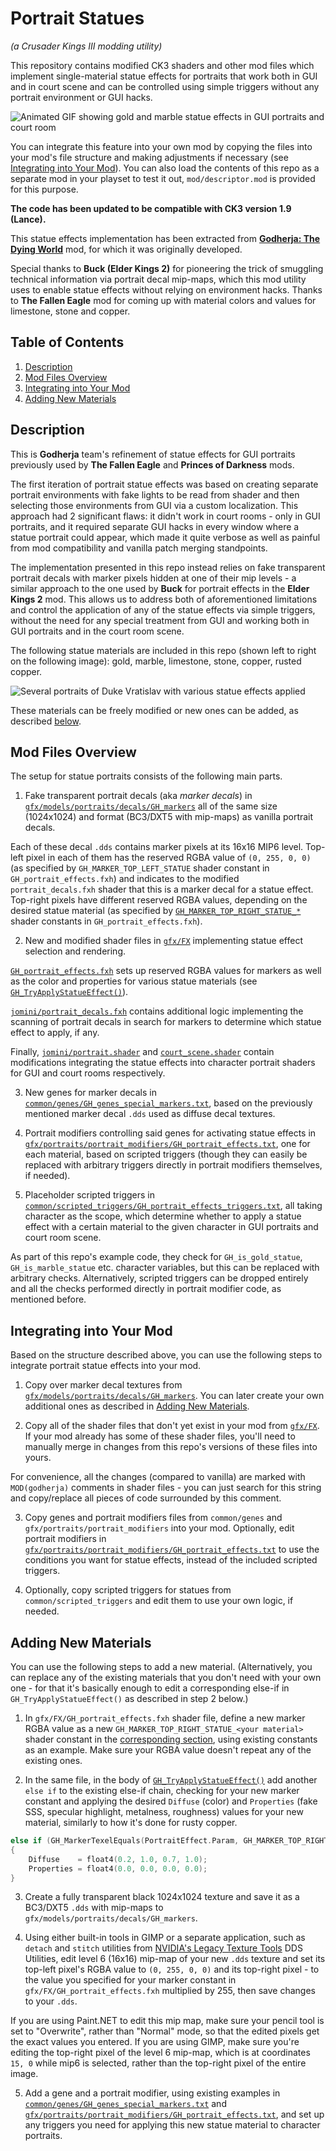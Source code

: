 Portrait Statues
================
_(a Crusader Kings III modding utility)_

This repository contains modified CK3 shaders and other mod files which implement single-material statue effects for portraits that work both in GUI and in court scene and can be controlled using simple triggers without any portrait environment or GUI hacks.
<a name="demo"></a>

![Animated GIF showing gold and marble statue effects in GUI portraits and court room](https://media.githubusercontent.com/media/terrapass/ck3-modutil-portrait-statues/master/docs/gh_portrait_statues.gif)

You can integrate this feature into your own mod by copying the files into your mod's file structure and making adjustments if necessary (see [Integrating into Your Mod](#integration)).
You can also load the contents of this repo as a separate mod in your playset to test it out, `mod/descriptor.mod` is provided for this purpose.

**The code has been updated to be compatible with CK3 version 1.9 (Lance).**

This statue effects implementation has been extracted from [**Godherja: The Dying World**](https://steamcommunity.com/sharedfiles/filedetails/?id=2326030123) mod, for which it was originally developed.

Special thanks to **Buck (Elder Kings 2)** for pioneering the trick of smuggling technical information via portrait decal mip-maps, which this mod utility uses to enable statue effects without relying on environment hacks.
Thanks to **The Fallen Eagle** mod for coming up with material colors and values for limestone, stone and copper.

Table of Contents
-----------------
1. <a href="#description">Description</a>
2. <a href="#under-the-hood">Mod Files Overview</a>
3. <a href="#integration">Integrating into Your Mod</a>
4. <a href="#new-materials">Adding New Materials</a>

Description<a name="description"></a>
-----------
This is **Godherja** team's refinement of statue effects for GUI portraits previously used by **The Fallen Eagle** and **Princes of Darkness** mods.

The first iteration of portrait statue effects was based on creating separate portrait environments with fake lights to be read from shader and then selecting those environments from GUI via a custom localization. This approach had 2 significant flaws: it didn't work in court rooms - only in GUI portraits, and it required separate GUI hacks in every window where a statue portrait could appear, which made it quite verbose as well as painful from mod compatibility and vanilla patch merging standpoints.

The implementation presented in this repo instead relies on fake transparent portrait decals with marker pixels hidden at one of their mip levels - a similar approach to the one used by **Buck** for portrait effects in the **Elder Kings 2** mod. This allows us to address both of aforementioned limitations and control the application of any of the statue effects via simple triggers, without the need for any special treatment from GUI and working both in GUI portraits and in the court room scene.

The following statue materials are included in this repo (shown left to right on the following image): gold, marble, limestone, stone, copper, rusted copper.

![Several portraits of Duke Vratislav with various statue effects applied](https://media.githubusercontent.com/media/terrapass/ck3-modutil-portrait-statues/master/docs/statue_materials.png)

These materials can be freely modified or new ones can be added, as described <a href="#new-materials">below</a>.

Mod Files Overview<a name="under-the-hood"></a>
------------------
The setup for statue portraits consists of the following main parts.

1. Fake transparent portrait decals (aka *marker decals*) in [`gfx/models/portraits/decals/GH_markers`](https://github.com/terrapass/ck3-modutil-portrait-statues/tree/master/mod/gfx/models/portraits/decals/GH_markers) all of the same size (1024x1024) and format (BC3/DXT5 with mip-maps) as vanilla portrait decals.

Each of these decal `.dds` contains marker pixels at its 16x16 MIP6 level. Top-left pixel in each of them has the reserved RGBA value of `(0, 255, 0, 0)` (as specified by `GH_MARKER_TOP_LEFT_STATUE` shader constant in `GH_portrait_effects.fxh`) and indicates to the modified `portrait_decals.fxh` shader that this is a marker decal for a statue effect. Top-right pixels have different reserved RGBA values, depending on the desired statue material (as specified by [`GH_MARKER_TOP_RIGHT_STATUE_*`](https://github.com/terrapass/ck3-modutil-portrait-statues/blob/master/mod/gfx/FX/GH_portrait_effects.fxh#L19) shader constants in `GH_portrait_effects.fxh`).

2. New and modified shader files in [`gfx/FX`](https://github.com/terrapass/ck3-modutil-portrait-statues/tree/master/mod/gfx/FX) implementing statue effect selection and rendering.

[`GH_portrait_effects.fxh`](https://github.com/terrapass/ck3-modutil-portrait-statues/tree/master/mod/gfx/FX/GH_portrait_effects.fxh) sets up reserved RGBA values for markers as well as the color and properties for various statue materials (see [`GH_TryApplyStatueEffect()`](https://github.com/terrapass/ck3-modutil-portrait-statues/blob/master/mod/gfx/FX/GH_portrait_effects.fxh#L64)).

[`jomini/portrait_decals.fxh`](https://github.com/terrapass/ck3-modutil-portrait-statues/tree/master/mod/gfx/FX/jomini/portrait_decals.fxh) contains additional logic implementing the scanning of portrait decals in search for markers to determine which statue effect to apply, if any.

Finally, [`jomini/portrait.shader`](https://github.com/terrapass/ck3-modutil-portrait-statues/tree/master/mod/gfx/FX/jomini/portrait.shader) and [`court_scene.shader`](https://github.com/terrapass/ck3-modutil-portrait-statues/tree/master/mod/gfx/FX/court_scene.shader) contain modifications integrating the statue effects into character portrait shaders for GUI and court rooms respectively.

3. New genes for marker decals in [`common/genes/GH_genes_special_markers.txt`](https://github.com/terrapass/ck3-modutil-portrait-statues/blob/master/mod/common/genes/GH_genes_special_markers.txt), based on the previously mentioned marker decal `.dds` used as diffuse decal textures.

4. Portrait modifiers controlling said genes for activating statue effects in [`gfx/portraits/portrait_modifiers/GH_portrait_effects.txt`](https://github.com/terrapass/ck3-modutil-portrait-statues/blob/master/mod/gfx/portraits/portrait_modifiers/GH_portrait_effects.txt), one for each material, based on scripted triggers (though they can easily be replaced with arbitrary triggers directly in portrait modifiers themselves, if needed).

5. Placeholder scripted triggers in [`common/scripted_triggers/GH_portrait_effects_triggers.txt`](https://github.com/terrapass/ck3-modutil-portrait-statues/blob/master/mod/common/scripted_triggers/GH_portrait_effects_triggers.txt), all taking character as the scope, which determine whether to apply a statue effect with a certain material to the given character in GUI portraits and court room scene.

As part of this repo's example code, they check for `GH_is_gold_statue`, `GH_is_marble_statue` etc. character variables, but this can be replaced with arbitrary checks. Alternatively, scripted triggers can be dropped entirely and all the checks performed directly in portrait modifier code, as mentioned before.

Integrating into Your Mod<a name="integration"></a>
-------------------------
Based on the structure described above, you can use the following steps to integrate portrait statue effects into your mod.

1. Copy over marker decal textures from [`gfx/models/portraits/decals/GH_markers`](https://github.com/terrapass/ck3-modutil-portrait-statues/tree/master/mod/gfx/models/portraits/decals/GH_markers). You can later create your own additional ones as described in <a href="#new-materials">Adding New Materials</a>.

2. Copy all of the shader files that don't yet exist in your mod from [`gfx/FX`](https://github.com/terrapass/ck3-modutil-portrait-statues/tree/master/mod/gfx/FX).
If your mod already has some of these shader files, you'll need to manually merge in changes from this repo's versions of these files into yours.

For convenience, all the changes (compared to vanilla) are marked with `MOD(godherja)` comments in shader files -
you can just search for this string and copy/replace all pieces of code surrounded by this comment.
<!--Additionally, `MOD(court-skybox)` comments in `court_scene.shader` mark changes providing support for sky rendering in court room scene.-->

3. Copy genes and portrait modifiers files from `common/genes` and `gfx/portraits/portrait_modifiers` into your mod. Optionally, edit portrait modifiers in [`gfx/portraits/portrait_modifiers/GH_portrait_effects.txt`](https://github.com/terrapass/ck3-modutil-portrait-statues/blob/master/mod/gfx/portraits/portrait_modifiers/GH_portrait_effects.txt) to use the conditions you want for statue effects, instead of the included scripted triggers.

4. Optionally, copy scripted triggers for statues from `common/scripted_triggers` and edit them to use your own logic, if needed.

Adding New Materials<a name="new-materials"></a>
--------------------
You can use the following steps to add a new material. (Alternatively, you can replace any of the existing materials that you don't need with your own one - for that it's basically enough to edit a corresponding else-if in `GH_TryApplyStatueEffect()` as described in step 2 below.)

1. In `gfx/FX/GH_portrait_effects.fxh` shader file, define a new marker RGBA value as a new `GH_MARKER_TOP_RIGHT_STATUE_<your material>` shader constant in the [corresponding section](https://github.com/terrapass/ck3-modutil-portrait-statues/blob/master/mod/gfx/FX/GH_portrait_effects.fxh#L19), using existing constants as an example. Make sure your RGBA value doesn't repeat any of the existing ones.

2. In the same file, in the body of [`GH_TryApplyStatueEffect()`](https://github.com/terrapass/ck3-modutil-portrait-statues/blob/master/mod/gfx/FX/GH_portrait_effects.fxh#L64) add another `else if` to the existing else-if chain, checking for your new marker constant and applying the desired `Diffuse` (color) and `Properties` (fake SSS, specular highlight, metalness, roughness) values for your new material, similarly to how it's done for rusty copper.
```cpp
else if (GH_MarkerTexelEquals(PortraitEffect.Param, GH_MARKER_TOP_RIGHT_STATUE_COPPER_RUST))
{
	Diffuse    = float4(0.2, 1.0, 0.7, 1.0);
	Properties = float4(0.0, 0.0, 0.0, 0.0);
}
```

3. Create a fully transparent black 1024x1024 texture and save it as a BC3/DXT5 `.dds` with mip-maps to `gfx/models/portraits/decals/GH_markers`.

4. Using either built-in tools in GIMP or a separate application, such as `detach` and `stitch` utilities from [NVIDIA's Legacy Texture Tools](https://developer.nvidia.com/legacy-texture-tools) DDS Utilities, edit level 6 (16x16) mip-map of your new `.dds` texture and set its top-left pixel's RGBA value to `(0, 255, 0, 0)` and its top-right pixel - to the value you specified for your marker constant in `gfx/FX/GH_portrait_effects.fxh` multiplied by 255, then save changes to your `.dds`. 

If you are using Paint.NET to edit this mip map, make sure your pencil tool is set to "Overwrite", rather than "Normal" mode, so that the edited pixels get the exact values you entered. If you are using GIMP, make sure you're editing the top-right pixel of the level 6 mip-map, which is at coordinates `15, 0` while mip6 is selected, rather than the top-right pixel of the entire image.

5. Add a gene and a portrait modifier, using existing examples in [`common/genes/GH_genes_special_markers.txt`](https://github.com/terrapass/ck3-modutil-portrait-statues/blob/master/mod/common/genes/GH_genes_special_markers.txt) and [`gfx/portraits/portrait_modifiers/GH_portrait_effects.txt`](https://github.com/terrapass/ck3-modutil-portrait-statues/blob/master/mod/gfx/portraits/portrait_modifiers/GH_portrait_effects.txt), and set up any triggers you need for applying this new statue material to character portraits.
